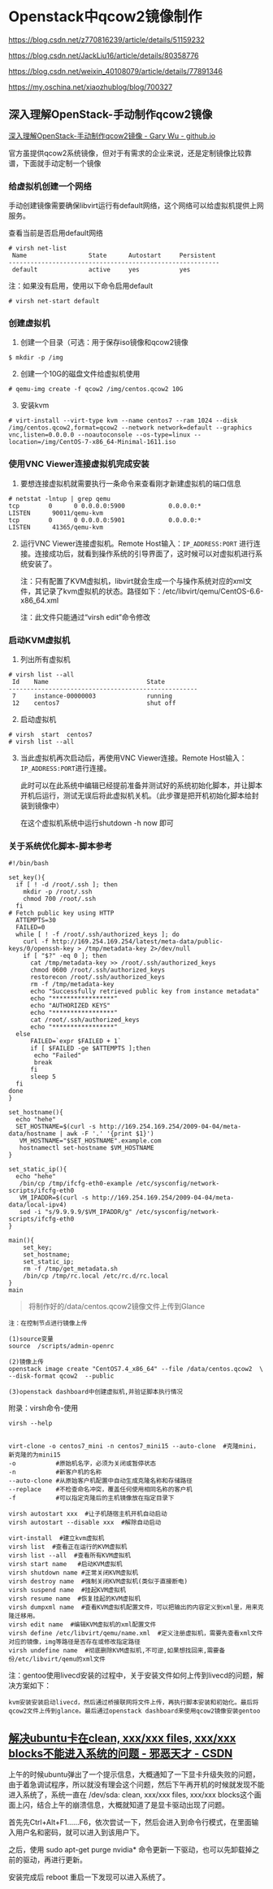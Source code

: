 # Openstack中qcow2镜像制作

https://blog.csdn.net/z770816239/article/details/51159232

https://blog.csdn.net/JackLiu16/article/details/80358776

https://blog.csdn.net/weixin_40108079/article/details/77891346

https://my.oschina.net/xiaozhublog/blog/700327







## 深入理解OpenStack-手动制作qcow2镜像

[深入理解OpenStack-手动制作qcow2镜像 - Gary Wu - github.io](https://wuyanteng.github.io/2018/01/18/%E6%B7%B1%E5%85%A5%E7%90%86%E8%A7%A3OpenStack-%E6%89%8B%E5%8A%A8%E5%88%B6%E4%BD%9Cqcow2%E9%95%9C%E5%83%8F/)

官方虽提供qcow2系统镜像，但对于有需求的企业来说，还是定制镜像比较靠谱，下面就手动定制一个镜像

### 给虚拟机创建一个网络

手动创建镜像需要确保libvirt运行有default网络，这个网络可以给虚拟机提供上网服务。

查看当前是否启用default网络

```shell
# virsh net-list
 Name                 State      Autostart     Persistent
----------------------------------------------------------
 default              active     yes           yes
```

 注：如果没有启用，使用以下命令启用default

```shell
# virsh net-start default
```

### 创建虚拟机

1. 创建一个目录（可选：用于保存iso镜像和qcow2镜像

```shell
$ mkdir -p /img
```

2. 创建一个10G的磁盘文件给虚拟机使用

```shell
# qemu-img create -f qcow2 /img/centos.qcow2 10G
```

3. 安装kvm

```shell
# virt-install --virt-type kvm --name centos7 --ram 1024 --disk /img/centos.qcow2,format=qcow2 --network network=default --graphics vnc,listen=0.0.0.0 --noautoconsole --os-type=linux --location=/img/CentOS-7-x86_64-Minimal-1611.iso
```

### 使用VNC Viewer连接虚拟机完成安装

1. 要想连接虚拟机就需要执行一条命令来查看刚才新建虚拟机的端口信息

```shell
# netstat -lntup | grep qemu
tcp        0      0 0.0.0.0:5900            0.0.0.0:*               LISTEN      90011/qemu-kvm
tcp        0      0 0.0.0.0:5901            0.0.0.0:*               LISTEN      41365/qemu-kvm 
```

2. 运行VNC Viewer连接虚拟机。Remote Host输入：`IP_ADDRESS:PORT` 进行连接。连接成功后，就看到操作系统的引导界面了，这时候可以对虚拟机进行系统安装了。

   注：只有配置了KVM虚拟机，libvirt就会生成一个与操作系统对应的xml文件，其记录了kvm虚拟机的状态。路径如下：/etc/libvirt/qemu/CentOS-6.6-x86_64.xml  

   注：此文件只能通过“virsh edit”命令修改

### 启动KVM虚拟机

1. 列出所有虚拟机

```
# virsh list --all
 Id    Name                           State
----------------------------------------------------
 7     instance-00000003              running
 12    centos7			              shut off
```

2. 启动虚拟机

```
# virsh  start  centos7
# virsh list --all
```

3. 当此虚拟机再次启动后，再使用VNC Viewer连接。Remote Host输入：`IP_ADDRESS:PORT`进行连接。

   此时可以在此系统中编辑已经提前准备并测试好的系统初始化脚本，并让脚本开机后运行，测试无误后将此虚拟机关机。（此步骤是把开机初始化脚本给封装到镜像中）

   在这个虚拟机系统中运行shutdown -h now 即可

### 关于系统优化脚本-脚本参考

```
#!/bin/bash

set_key(){
  if [ ! -d /root/.ssh ]; then
    mkdir -p /root/.ssh
    chmod 700 /root/.ssh
  fi
# Fetch public key using HTTP
  ATTEMPTS=30
  FAILED=0
  while [ ! -f /root/.ssh/authorized_keys ]; do
    curl -f http://169.254.169.254/latest/meta-data/public-keys/0/openssh-key > /tmp/metadata-key 2>/dev/null
    if [ "$?" -eq 0 ]; then
      cat /tmp/metadata-key >> /root/.ssh/authorized_keys
      chmod 0600 /root/.ssh/authorized_keys
      restorecon /root/.ssh/authorized_keys
      rm -f /tmp/metadata-key
      echo "Successfully retrieved public key from instance metadata"
      echo "*****************"
      echo "AUTHORIZED KEYS"
      echo "*****************"
      cat /root/.ssh/authorized_keys
      echo "*****************"
  else
      FAILED=`expr $FAILED + 1`
      if [ $FAILED -ge $ATTEMPTS ];then
       echo "Failed"
       break
      fi
      sleep 5
  fi
done
}

set_hostname(){
  echo "hehe"
  SET_HOSTNAME=$(curl -s http://169.254.169.254/2009-04-04/meta-data/hostname | awk -F '.' '{print $1}')
   VM_HOSTNAME="$SET_HOSTNAME".example.com
   hostnamectl set-hostname $VM_HOSTNAME
}

set_static_ip(){
  echo "hehe"
   /bin/cp /tmp/ifcfg-eth0-example /etc/sysconfig/network-scripts/ifcfg-eth0
   VM_IPADDR=$(curl -s http://169.254.169.254/2009-04-04/meta-data/local-ipv4)
   sed -i "s/9.9.9.9/$VM_IPADDR/g" /etc/sysconfig/network-scripts/ifcfg-eth0
}

main(){
    set_key;
    set_hostname;
    set_static_ip;
    rm -f /tmp/get_metadata.sh
    /bin/cp /tmp/rc.local /etc/rc.d/rc.local
}
main
```

> 将制作好的/data/centos.qcow2镜像文件上传到Glance

```
注：在控制节点进行镜像上传

(1)source变量
source  /scripts/admin-openrc

(2)镜像上传
openstack image create "CentOS7.4_x86_64" --file /data/centos.qcow2  \
--disk-format qcow2  --public

(3)openstack dashboard中创建虚拟机,并验证脚本执行情况
```

附录：virsh命令-使用

```
virsh --help


virt-clone -o centos7_mini -n centos7_mini15 --auto-clone  #克隆mini，新克隆的为mini15
-o           #原始机名字，必须为关闭或暂停状态
-n           #新客户机的名称
--auto-clone #从原始客户机配置中自动生成克隆名称和存储路径
--replace    #不检查命名冲突，覆盖任何使用相同名称的客户机
-f           #可以指定克隆后的主机镜像放在指定目录下

virsh autostart xxx  #让子机随宿主机开机自动启动
virsh autostart --disable xxx  #解除自动启动

virt-install  #建立kvm虚拟机
virsh list  #查看正在运行的KVM虚拟机
virsh list --all  #查看所有KVM虚拟机
virsh start name   #启动KVM虚拟机
virsh shutdown name #正常关闭KVM虚拟机
virsh destroy name  #强制关闭KVM虚拟机(类似于直接断电)
virsh suspend name  #挂起KVM虚拟机
virsh resume name  #恢复挂起的KVM虚拟机
virsh dumpxml name  #查看KVM虚拟机配置文件，可以把输出的内容定义到xml里，用来克隆迁移用。
virsh edit name  #编辑KVM虚拟机的xml配置文件
virsh define /etc/libvirt/qemu/name.xml  #定义注册虚拟机，需要先查看xml文件对应的镜像，img等路径是否存在或修改指定路径
virsh undefine name  #彻底删除KVM虚拟机,不可逆,如果想找回来,需要备份/etc/libvirt/qemu的xml文件
```

注：gentoo使用livecd安装的过程中，关于安装文件如何上传到livecd的问题，解决方案如下：

```
kvm安装安装启动livecd，然后通过桥接联网将文件上传，再执行脚本安装和初始化。最后将qcow2文件上传到glance。最后通过openstack dashboard来使用qcow2镜像安装gentoo
```





## [解决ubuntu卡在clean, xxx/xxx files, xxx/xxx blocks不能进入系统的问题 - 邪恶天才 - CSDN](https://blog.csdn.net/u013406197/article/details/80773820)

上午的时候ubuntu弹出了一个提示信息，大概通知了一下显卡升级失败的问题，由于着急调试程序，所以就没有理会这个问题，然后下午再开机的时候就发现不能进入系统了，系统一直在 /dev/sda: clean, xxx/xxx files, xxx/xxx blocks这个画面上闪，结合上午的崩溃信息，大概就知道了是显卡驱动出现了问题。

首先先Ctrl+Alt+F1……F6，依次尝试一下，然后会进入到命令行模式，在里面输入用户名和密码，就可以进入到该用户下。

之后，使用  sudo apt-get purge nvidia*  命令更新一下驱动，也可以先卸载掉之前的驱动，再进行更新。

安装完成后  reboot  重启一下发现可以进入系统了。


